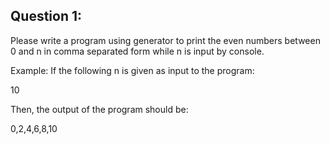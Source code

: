 Question 1:
-----------------

Please write a program using generator to print the even numbers between 0 and n in comma separated form while n is input by console.  

Example:
If the following n is given as input to the program:

10  

Then, the output of the program should be:  

0,2,4,6,8,10  
